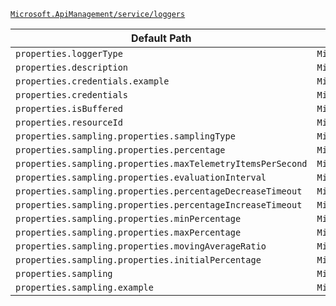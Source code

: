 [`Microsoft.ApiManagement/service/loggers`](https://docs.microsoft.com/en-us/azure/templates/microsoft.apimanagement/service/loggers)

| Default Path | Alias |
|---|---|
| `properties.loggerType` | `Microsoft.ApiManagement/service/loggers/loggerType` |
| `properties.description` | `Microsoft.ApiManagement/service/loggers/description` |
| `properties.credentials.example` | `Microsoft.ApiManagement/service/loggers/credentials.example` |
| `properties.credentials` | `Microsoft.ApiManagement/service/loggers/credentials` |
| `properties.isBuffered` | `Microsoft.ApiManagement/service/loggers/isBuffered` |
| `properties.resourceId` | `Microsoft.ApiManagement/service/loggers/resourceId` |
| `properties.sampling.properties.samplingType` | `Microsoft.ApiManagement/service/loggers/sampling.samplingType` |
| `properties.sampling.properties.percentage` | `Microsoft.ApiManagement/service/loggers/sampling.percentage` |
| `properties.sampling.properties.maxTelemetryItemsPerSecond` | `Microsoft.ApiManagement/service/loggers/sampling.maxTelemetryItemsPerSecond` |
| `properties.sampling.properties.evaluationInterval` | `Microsoft.ApiManagement/service/loggers/sampling.evaluationInterval` |
| `properties.sampling.properties.percentageDecreaseTimeout` | `Microsoft.ApiManagement/service/loggers/sampling.percentageDecreaseTimeout` |
| `properties.sampling.properties.percentageIncreaseTimeout` | `Microsoft.ApiManagement/service/loggers/sampling.percentageIncreaseTimeout` |
| `properties.sampling.properties.minPercentage` | `Microsoft.ApiManagement/service/loggers/sampling.minPercentage` |
| `properties.sampling.properties.maxPercentage` | `Microsoft.ApiManagement/service/loggers/sampling.maxPercentage` |
| `properties.sampling.properties.movingAverageRatio` | `Microsoft.ApiManagement/service/loggers/sampling.movingAverageRatio` |
| `properties.sampling.properties.initialPercentage` | `Microsoft.ApiManagement/service/loggers/sampling.initialPercentage` |
| `properties.sampling` | `Microsoft.ApiManagement/service/loggers/sampling` |
| `properties.sampling.example` | `Microsoft.ApiManagement/service/loggers/sampling.example` |

